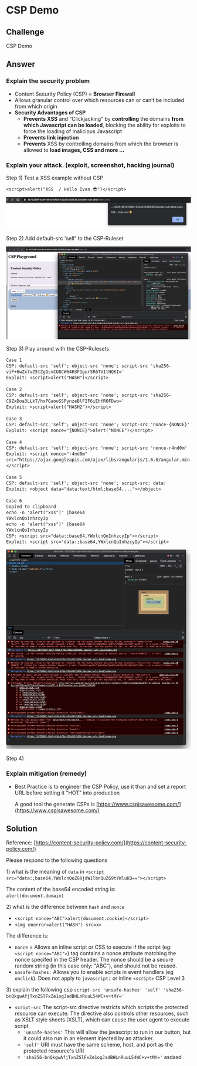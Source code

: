 # CSP Demo

## Challenge

CSP Demo

## Answer

### Explain the security problem 

* Content Security Policy \(CSP\) = **Browser Firewall**
* Allows granular control over which resources can or can’t be included from which origin
* **Security Advantages of CSP**
  * **Prevents XSS** and “Clickjacking” by **controlling** the domains **from which Javascript can be loaded**, blocking the ability for exploits to force the loading of malicious Javascript
  * **Prevents link injection**
  * **Prevents** XSS by controlling domains from which the browser is allowed to **load images, CSS and more ...** 

### Explain your attack. \(exploit, screenshot, hacking journal\) 

Step 1\)  Test a XSS example without CSP

```text
<script>alert("XSS  / Hello Ivan 😎")</script>
```

![](../../.gitbook/assets/image%20%28376%29.png)

Step 2\) Add  default-src 'self' to the CSP-Ruleset

![](../../.gitbook/assets/image%20%28364%29.png)

Step 3\) Play around with the CSP-Rulesets

```text
Case 1
CSP: default-src 'self'; object-src 'none'; script-src 'sha256-viF+6wZx7vZ5tZgGsvCU8CW64H3F1gurSR6TV1tHQKI='
Exploit: <script>alert("HASH")</script>

Case 2
CSP: default-src 'self'; object-src 'none'; script-src 'sha256-C9ZxDoa3LLkT/hxPGaouSSPynzeBlFIF6iEhfROFDwo='
Exploit: <script>alert("HASH2")</script>

Case 3
CSP: default-src 'self'; object-src 'none'; script-src 'nonce-{NONCE}'
Exploit: <script nonce="{NONCE}">alert("NONCE")</script>

Case 4
CSP: default-src 'self'; object-src 'none'; script-src 'nonce-r4nd0m'
Exploit: <script nonce="r4nd0m" src="https://ajax.googleapis.com/ajax/libs/angularjs/1.6.0/angular.min.js"></script>

Case 5
CSP: default-src 'self'; object-src 'none'; script-src: data:
Exploit: <object data="data:text/html;base64,..."></object>

Case 6
Copied to clipboard
echo -n 'alert("xss")' |base64
YWxlcnQoInhzcyIp
echo -n 'alert("xss")' |base64
YWxlcnQoInhzcyIp
CSP: <script src="data:;base64,YWxlcnQoInhzcyIp"></script>
Exploit: <script src="data:;base64,YWxlcnQoInhzcyIp"></script>
```

![](../../.gitbook/assets/image%20%28363%29.png)

Step 4\)



### Explain mitigation \(remedy\)

* Best Practice is to engineer the CSP Policy, use it than and set a report URL before setting it "HOT" into production

  A good tool the generate CSPs is [https://www.cspisawesome.com/](https://www.cspisawesome.com/)

## Solution

Reference: [https://content-security-policy.com/](https://content-security-policy.com/)

Please respond to the following questions

1\) what is the meaning of `data` in `<script src="data:;base64,YWxlcnQoZG9jdW1lbnQuZG9tYWluKQ=="></script>`

The content of the base64 encoded string is:  
`alert(document.domain)`

2\) what is the difference between `hash` and `nonce`

* `<script nonce="ABC">alert(document.cookie)</script>`
* `<img onerror=alert("HASH") src=x>`

The difference is:

* `nonce` = Allows an inline script or CSS to execute if the script \(eg: `<script nonce="ABC">`\) tag contains a nonce attribute matching the nonce specifed in the CSP header. The nonce should be a secure random string \(in this case only: "ABC"\), and should not be reused.
* `unsafe-hashes:` Allows you to enable scripts in event handlers \(eg `onclick`\). Does not apply to `javascript:` or inline `<script>` CSP Level 3

3\) explain the following csp `script-src 'unsafe-hashes' 'self' 'sha256-bnQkgwAfjTxnZSlFxZe1ogJadBHLnRuuL54WC+v+tMY='`

* `script-src`   The script-src directive restricts which scripts the protected resource can execute. The directive also controls other resources, such as XSLT style sheets \[XSLT\], which can cause the user agent to execute script
  * `'unsafe-hashes'` This will allow the javascript to run in our button, but it could also run in an element injected by an attacker.
  * `'self'`    URI must have the same scheme, host, and port as the protected resource's URI
  * `'sha256-bnQkgwAfjTxnZSlFxZe1ogJadBHLnRuuL54WC+v+tMY='`   asdasd  


